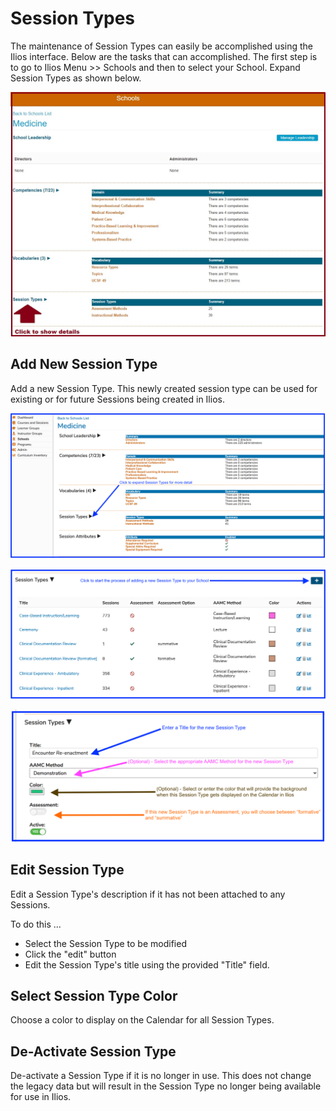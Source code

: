# Session Types

The maintenance of Session Types can easily be accomplished using the Ilios interface. Below are the tasks that can accomplished. The first step is to go to Ilios Menu &gt;&gt; Schools and then to select your School. Expand Session Types as shown below.

![](../.gitbook/assets/session_types.jpg)

## Add New Session Type

Add a new Session Type. This newly created session type can be used for existing or for future Sessions being created in Ilios.

![Reveal School-level Session Type Details](../.gitbook/assets/new_sess_type1.png)

![Add New Session Type \(Step 1\)](../.gitbook/assets/new_sess_type2.png)

![Add New Session Type \(Step 2\)](../.gitbook/assets/new_sess_type3.png)

## Edit Session Type

Edit a Session Type's description if it has not been attached to any Sessions.

To do this ...

* Select the Session Type to be modified
* Click the "edit" button
* Edit the Session Type's title using the provided "Title" field.

## Select Session Type Color

Choose a color to display on the Calendar for all Session Types.

## De-Activate Session Type

De-activate a Session Type if it is no longer in use. This does not change the legacy data but will result in the Session Type no longer being available for use in Ilios.



